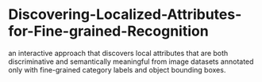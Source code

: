 # Discovering-Localized-Attributes-for-Fine-grained-Recognition
an interactive approach that discovers local attributes that are both discriminative and semantically meaningful from image datasets annotated only with fine-grained category labels and object bounding boxes.
